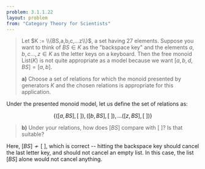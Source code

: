 ```yaml
---
problem: 3.1.1.22 
layout: problem
from: "Category Theory for Scientists"
---
```


> Let $K := \\{BS,a,b,c,...z\\}$, a set having 27 elements. Suppose you want to
> think of $BS \in K$ as the "backspace key" and the elements $a,b,c...,z\in K$
> as the letter keys on a keyboard. Then the free monoid $\text{List}(K)$ is not
> quite appropriate as a model because we want $[a,b,d,BS] = [a,b]$.
> 
> **a)** Choose a set of relations for which the monoid presented by generators
> $K$ and the chosen relations is appropriate for this application.

Under the presented monoid model, let us define the set of relations as:

$$\{([a, BS], \lbrack\ \rbrack), ([b, BS], \lbrack\ \rbrack), ... ([z, BS],
\lbrack\ \rbrack)\}$$
 
> **b)** Under your relations, how does $[BS]$ compare with $\lbrack\ \rbrack$?
> Is that suitable?

Here, $[BS] \not\sim \lbrack\ \rbrack$, which is correct -- hitting the
backspace key should cancel the last letter key, and should not cancel an empty
list. In this case, the list $[BS]$ alone would not cancel anything.
